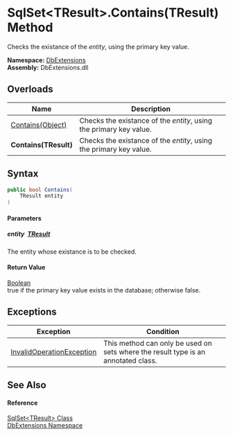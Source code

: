 SqlSet&lt;TResult>.Contains(TResult) Method
===========================================
Checks the existance of the *entity*, using the primary key value.
  
**Namespace:** [DbExtensions][1]  
**Assembly:** DbExtensions.dll

Overloads
---------

| Name                  | Description                                                        |
| --------------------- | ------------------------------------------------------------------ |
| [Contains(Object)][2] | Checks the existance of the *entity*, using the primary key value. |
| **Contains(TResult)** | Checks the existance of the *entity*, using the primary key value. |


Syntax
------

```csharp
public bool Contains(
	TResult entity
)
```

#### Parameters

##### *entity*  [TResult][3]
The entity whose existance is to be checked.

#### Return Value
[Boolean][4]  
true if the primary key value exists in the database; otherwise false.

Exceptions
----------

| Exception                      | Condition                                                                         |
| ------------------------------ | --------------------------------------------------------------------------------- |
| [InvalidOperationException][5] | This method can only be used on sets where the result type is an annotated class. |


See Also
--------

#### Reference
[SqlSet&lt;TResult> Class][3]  
[DbExtensions Namespace][1]  

[1]: ../README.md
[2]: ../SqlSet/Contains.md
[3]: README.md
[4]: https://learn.microsoft.com/dotnet/api/system.boolean
[5]: https://learn.microsoft.com/dotnet/api/system.invalidoperationexception